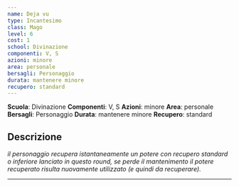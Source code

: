 ```yaml
---
name: Deja vu
type: Incantesimo
class: Mago
level: 6
cost: 1
school: Divinazione
componenti: V, S
azioni: minore
area: personale
bersagli: Personaggio
durata: mantenere minore
recupero: standard
---
```

**Scuola**: Divinazione
**Componenti**: V, S
**Azioni**: minore
**Area**: personale
**Bersagli**: Personaggio
**Durata**: mantenere minore
**Recupero**: standard

**Descrizione**
-

*il personaggio recupera istantaneamente un potere con recupero standard o inferiore lanciato in questo round, se perde il mantenimento il potere recuperato risulta nuovamente utilizzato (e quindi da recuperare).*

---